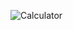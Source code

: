 ![Calculator](https://github.com/Derryblinks/SIMPLE_CALCULATOR-PROGRAM/assets/143570719/3939ca3c-883a-4223-9c7a-4c45c5f48d84)
